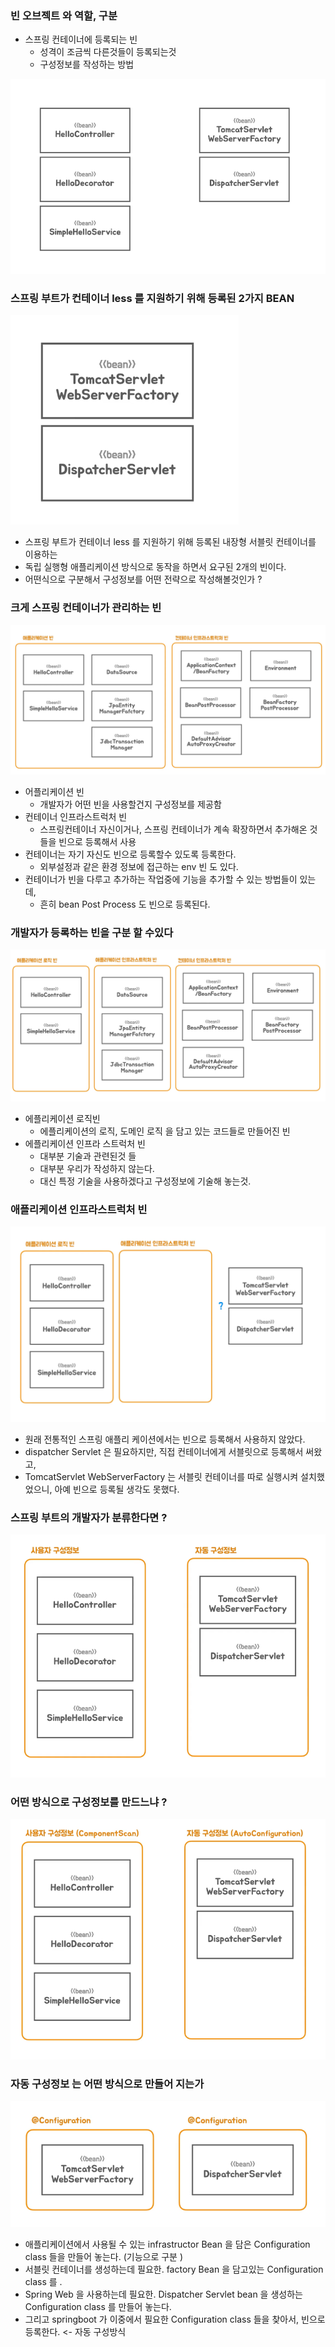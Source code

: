 ### 빈 오브젝트 와 역할, 구분
- 스프링 컨테이너에 등록되는 빈
  - 성격이 조금씩 다른것들이 등록되는것
  - 구성정보를 작성하는 방법 

![](images/fe2893b6.png)

### 스프링 부트가 컨테이너 less 를 지원하기 위해 등록된 2가지 BEAN
![](images/e781f67d.png)
- 스프링 부트가 컨테이너 less 를 지원하기 위해 등록된 내장형 서블릿 컨테이너를 이용하는 
- 독립 실행형 애플리케이션 방식으로 동작을 하면서 요구된 2개의 빈이다.
- 어떤식으로 구분해서 구성정보를 어떤 전략으로 작성해볼것인가 ? 


### 크게 스프링 컨테이너가 관리하는 빈 
![](images/e751328c.png)

- 어플리케이션 빈 
  - 개발자가 어떤 빈을 사용할건지 구성정보를 제공함
- 컨테이너 인프라스트럭처 빈
  - 스프링컨테이너 자신이거나, 스프링 컨테이너가 계속 확장하면서 추가해온 것들을 빈으로 등록해서 사용
- 컨테이너는 자기 자신도 빈으로 등록할수 있도록 등록한다.
  - 외부설정과 같은 환경 정보에 접근하는 env 빈 도 있다.
- 컨테이너가 빈을 다루고 추가하는 작업중에 기능을 추가할 수 있는 방법들이 있는데,
  - 흔히 bean Post Process 도 빈으로 등록된다.

### 개발자가 등록하는 빈을 구분 할 수있다
![](images/9971130c.png)
- 에플리케이션 로직빈
  - 에플리케이션의 로직, 도메인 로직 을 담고 있는 코드들로 만들어진 빈
- 에플리케이션 인프라 스트럭처 빈
  - 대부분 기술과 관련된것 들
  - 대부분 우리가 작성하지 않는다.
  - 대신 특정 기술을 사용하겠다고 구성정보에 기술해 놓는것.

### 애플리케이션 인프라스트럭처 빈
![](images/1b487f48.png)
- 원래 전통적인 스프링 애플리 케이션에서는 빈으로 등록해서 사용하지 않았다.
- dispatcher Servlet 은 필요하지만, 직접 컨테이너에게 서블릿으로 등록해서 써왔고,
- TomcatServlet WebServerFactory 는 서블릿 컨테이너를 따로 실행시켜 설치했었으니, 아예 빈으로 등록될 생각도 못했다.

### 스프링 부트의 개발자가 분류한다면 ?
![](images/99de97d1.png)

### 어떤 방식으로 구성정보를 만드느냐 ?
![](images/d5cca56a.png)

### 자동 구성정보 는 어떤 방식으로 만들어 지는가
![](images/410cc43c.png)

- 애플리케이션에서 사용될 수 있는 infrastructor Bean 을 담은 Configuration class 들을 만들어 놓는다.  (기능으로 구분 )
- 서블릿 컨테이너를 생성하는데 필요한. factory Bean 을 담고있는 Configuration class 를 .
- Spring Web 을 사용하는데 필요한. Dispatcher Servlet bean 을 생성하는 Configuration class 를 만들어 놓는다.
- 그리고 springboot 가 이중에서 필요한 Configuration class 들을 찾아서, 빈으로 등록한다. <- 자동 구성방식

